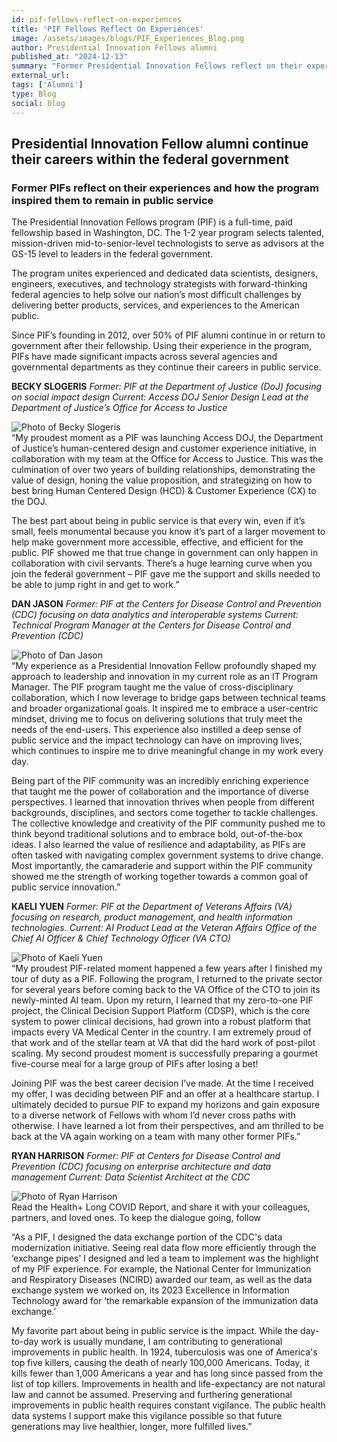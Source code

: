 ```yaml
---
id: pif-fellows-reflect-on-experiences
title: 'PIF Fellows Reflect On Experiences'
image: /assets/images/blogs/PIF_Experiences_Blog.png
author: Presidential Innovation Fellows alumni
published_at: "2024-12-13"
summary: "Former Presidential Innovation Fellows reflect on their experiences within the program and how it has helped them to continue their careers in public service."
external_url:
tags: ['Alumni']
type: Blog
social: blog
---
```


## Presidential Innovation Fellow alumni continue their careers within the federal government
### Former PIFs reflect on their experiences and how the program inspired them to remain in public service

The Presidential Innovation Fellows program (PIF) is a full-time, paid fellowship based in Washington, DC. The 1-2 year program selects talented, mission-driven mid-to-senior-level technologists to serve as advisors at the GS-15 level to leaders in the federal government.

The program unites experienced and dedicated data scientists, designers, engineers, executives, and technology strategists with forward-thinking federal agencies to help solve our nation’s most difficult challenges by delivering better products, services, and experiences to the American public.

Since PIF’s founding in 2012, over 50% of PIF alumni continue in or return to government after their fellowship. Using their experience in the program, PIFs have made significant impacts across several agencies and governmental departments as they continue their careers in public service.

**BECKY SLOGERIS**
*Former: PIF at the Department of Justice (DoJ) focusing on social impact design*
*Current: Access DOJ Senior Design Lead at the Department of Justice’s Office for Access to Justice*

<div class="usa-image-block">
  <img src="{{site.baseurl}}/assets/images/fellows/2022/becky-slogeris-headshot.jpg" alt="Photo of Becky Slogeris"/>
</div>
“My proudest moment as a PIF was launching Access DOJ, the Department of Justice’s human-centered design and customer experience initiative, in collaboration with my team at the Office for Access to Justice. This was the culmination of over two years of building relationships, demonstrating the value of design, honing the value proposition, and strategizing on how to best bring Human Centered Design (HCD) & Customer Experience (CX) to the DOJ.

The best part about being in public service is that every win, even if it’s small, feels monumental because you know it’s part of a larger movement to help make government more accessible, effective, and efficient for the public. PIF showed me that true change in government can only happen in collaboration with civil servants. There’s a huge learning curve when you join the federal government – PIF gave me the support and skills needed to be able to jump right in and get to work.” 


**DAN JASON**
*Former: PIF at the Centers for Disease Control and Prevention (CDC) focusing on data analytics and interoperable systems*
*Current: Technical Program Manager at the Centers for Disease Control and Prevention (CDC)*
<div class="usa-image-block">
  <img src="{{site.baseurl}}/assets/images/fellows/2022/daniel-jason-headshot.jpg" alt="Photo of Dan Jason"/>
</div>
“My experience as a Presidential Innovation Fellow profoundly shaped my approach to leadership and innovation in my current role as an IT Program Manager. The PIF program taught me the value of cross-disciplinary collaboration, which I now leverage to bridge gaps between technical teams and broader organizational goals. It inspired me to embrace a user-centric mindset, driving me to focus on delivering solutions that truly meet the needs of the end-users. This experience also instilled a deep sense of public service and the impact technology can have on improving lives, which continues to inspire me to drive meaningful change in my work every day.

Being part of the PIF community was an incredibly enriching experience that taught me the power of collaboration and the importance of diverse perspectives. I learned that innovation thrives when people from different backgrounds, disciplines, and sectors come together to tackle challenges. The collective knowledge and creativity of the PIF community pushed me to think beyond traditional solutions and to embrace bold, out-of-the-box ideas. I also learned the value of resilience and adaptability, as PIFs are often tasked with navigating complex government systems to drive change. Most importantly, the camaraderie and support within the PIF community showed me the strength of working together towards a common goal of public service innovation.”


**KAELI YUEN**
*Former: PIF at the Department of Veterans Affairs (VA) focusing on research, product management, and health information technologies.*
*Current: AI Product Lead at the Veteran Affairs Office of the Chief AI Officer & Chief Technology Officer (VA CTO)*

<div class="usa-image-block">
  <img src="{{site.baseurl}}/assets/images/blogs/Kaeli_Yuen_headshot.jpg" alt="Photo of Kaeli Yuen"/>
</div>
“My proudest PIF-related moment happened a few years after I finished my tour of duty as a PIF. Following the program, I returned to the private sector for several years before coming back to the VA Office of the CTO to join its newly-minted AI team. Upon my return, I learned that my zero-to-one PIF project, the Clinical Decision Support Platform (CDSP), which is the core system to power clinical decisions, had grown into a robust platform that impacts every VA Medical Center in the country. I am extremely proud of that work and of the stellar team at VA that did the hard work of post-pilot scaling. My second proudest moment is successfully preparing a gourmet five-course meal for a large group of PIFs after losing a bet!

Joining PIF was the best career decision I’ve made. At the time I received my offer, I was deciding between PIF and an offer at a healthcare startup. I ultimately decided to pursue PIF to expand my horizons and gain exposure to a diverse network of Fellows with whom I’d never cross paths with otherwise. I have learned a lot from their perspectives, and am thrilled to be back at the VA again working on a team with many other former PIFs.”


**RYAN HARRISON**
*Former: PIF at Centers for Disease Control and Prevention (CDC) focusing on enterprise architecture and data management*
*Current: Data Scientist Architect at the CDC*

<div class="usa-image-block">
  <img src="{{site.baseurl}}/assets/images/blogs/Ryan_Harrison_headshot.jpg" alt="Photo of Ryan Harrison"/>
</div>
Read the Health+ Long COVID Report, and share it with your colleagues, partners, and loved ones. To keep the dialogue going, follow 

“As a PIF, I designed the data exchange portion of the CDC's data modernization initiative. Seeing real data flow more efficiently through the ‘exchange pipes’ I designed and led a team to implement was the highlight of my PIF experience. For example, the National Center for Immunization and Respiratory Diseases (NCIRD) awarded our team, as well as the data exchange system we worked on, its 2023 Excellence in Information Technology award for ‘the remarkable expansion of the immunization data exchange.’

My favorite part about being in public service is the impact. While the day-to-day work is usually mundane, I am contributing to generational improvements in public health. In 1924, tuberculosis was one of America's top five killers, causing the death of nearly 100,000 Americans. Today, it kills fewer than 1,000 Americans a year and has long since passed from the list of top killers. Improvements in health and life-expectancy are not natural law and cannot be assumed. Preserving and furthering generational improvements in public health requires constant vigilance. The public health data systems I support make this vigilance possible so that future generations may live healthier, longer, more fulfilled lives.”

